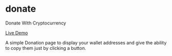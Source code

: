 # donate
Donate With Cryptocurrency

[Live Demo](https://donate-crypto.netlify.app/)

A simple Donation page to display your wallet addresses and give the ability to copy them just by clicking a button.
